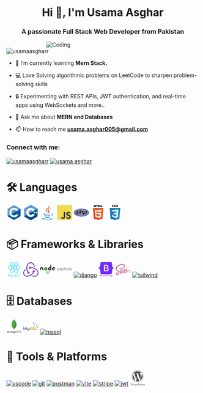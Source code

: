 <h1 align="center">Hi 👋, I'm Usama Asghar</h1>
<h3 align="center">A passionate Full Stack Web Developer from Pakistan</h3>
<img align="right" alt="Coding" width="400" src="https://cdn.dribbble.com/users/1162077/screenshots/3848914/programmer.gif">

<p align="left"> <img src="https://komarev.com/ghpvc/?username=usamaasgharrr&label=Profile%20views&color=0e75b6&style=flat" alt="usamaasgharr" /> </p>

- 🌱 I’m currently learning **Mern Stack.**

- 💻 Love Solving algorithmic problems on LeetCode to sharpen problem-solving skills

- 🔒 Experimenting with REST APIs, JWT authentication, and real-time apps using WebSockets and more..

- 💬 Ask me about **MERN and Databases**

- 📫 How to reach me **usama.asghar005@gmail.com**

<h3 align="left">Connect with me:</h3>
<p align="left">
<a href="https://linkedin.com/in/usamaasgharr" target="blank"><img align="center" src="https://raw.githubusercontent.com/rahuldkjain/github-profile-readme-generator/master/src/images/icons/Social/linked-in-alt.svg" alt="usamaasgharr" height="30" width="40" /></a>
<a href="https://fb.com/usama asghar" target="blank"><img align="center" src="https://raw.githubusercontent.com/rahuldkjain/github-profile-readme-generator/master/src/images/icons/Social/facebook.svg" alt="usama asghar" height="30" width="40" /></a>
</p>

<h1>🛠️ Languages</h1>
<p align="left"> <a href="#"><img src="https://raw.githubusercontent.com/devicons/devicon/master/icons/c/c-original.svg" alt="c" width="40" height="40"/></a> <a href="#"><img src="https://raw.githubusercontent.com/devicons/devicon/master/icons/cplusplus/cplusplus-original.svg" alt="cplusplus" width="40" height="40"/></a> <a href="#"><img src="https://raw.githubusercontent.com/devicons/devicon/master/icons/java/java-original.svg" alt="java" width="40" height="40"/></a> <a href="#"><img src="https://raw.githubusercontent.com/devicons/devicon/master/icons/javascript/javascript-original.svg" alt="javascript" width="40" height="40"/></a> <a href="#"><img src="https://raw.githubusercontent.com/devicons/devicon/master/icons/php/php-original.svg" alt="php" width="40" height="40"/></a> <a href="#"><img src="https://raw.githubusercontent.com/devicons/devicon/master/icons/html5/html5-original-wordmark.svg" alt="html5" width="40" height="40"/></a> <a href="#"><img src="https://raw.githubusercontent.com/devicons/devicon/master/icons/css3/css3-original-wordmark.svg" alt="css3" width="40" height="40"/></a> </p>
<h1>📦 Frameworks & Libraries</h1>
<p align="left"> <a href="#"><img src="https://raw.githubusercontent.com/devicons/devicon/master/icons/react/react-original-wordmark.svg" alt="react" width="40" height="40"/></a> <a href="#"><img src="https://raw.githubusercontent.com/devicons/devicon/master/icons/redux/redux-original.svg" alt="redux" width="40" height="40"/></a> <a href="#"><img src="https://raw.githubusercontent.com/devicons/devicon/master/icons/nodejs/nodejs-original-wordmark.svg" alt="nodejs" width="40" height="40"/></a> <a href="#"><img src="https://raw.githubusercontent.com/devicons/devicon/master/icons/express/express-original-wordmark.svg" alt="express" width="40" height="40"/></a> <a href="#"><img src="https://cdn.worldvectorlogo.com/logos/django.svg" alt="django" width="40" height="40"/></a> <a href="#"><img src="https://raw.githubusercontent.com/devicons/devicon/master/icons/bootstrap/bootstrap-plain-wordmark.svg" alt="bootstrap" width="40" height="40"/></a> <a href="#"><img src="https://raw.githubusercontent.com/devicons/devicon/master/icons/sass/sass-original.svg" alt="sass" width="40" height="40"/></a> <a href="#"><img src="https://www.vectorlogo.zone/logos/tailwindcss/tailwindcss-icon.svg" alt="tailwind" width="40" height="40"/></a> </p>
<h1>🗄️ Databases</h1>
<p align="left"> <a href="#"><img src="https://raw.githubusercontent.com/devicons/devicon/master/icons/mongodb/mongodb-original-wordmark.svg" alt="mongodb" width="40" height="40"/></a> <a href="#"><img src="https://raw.githubusercontent.com/devicons/devicon/master/icons/mysql/mysql-original-wordmark.svg" alt="mysql" width="40" height="40"/></a> <a href="#"><img src="https://www.svgrepo.com/show/303229/microsoft-sql-server-logo.svg" alt="mssql" width="40" height="40"/></a> </p>
<h1>🧰 Tools & Platforms</h1>
<p align="left"> <a href="#"><img src="https://cdn.worldvectorlogo.com/logos/visual-studio-code-1.svg" alt="vscode" width="40" height="40"/></a> <a href="#"><img src="https://www.vectorlogo.zone/logos/git-scm/git-scm-icon.svg" alt="git" width="40" height="40"/></a> <a href="#"><img src="https://www.vectorlogo.zone/logos/getpostman/getpostman-icon.svg" alt="postman" width="40" height="40"/></a> <a href="#"><img src="https://vitejs.dev/logo.svg" alt="vite" width="40" height="40"/></a> <a href="#"><img src="https://cdn.worldvectorlogo.com/logos/stripe-4.svg" alt="stripe" width="40" height="40"/></a> <a href="#"><img src="https://cdn.worldvectorlogo.com/logos/jwt-3.svg" alt="jwt" width="40" height="40"/></a> <a href="#"><img src="https://raw.githubusercontent.com/devicons/devicon/master/icons/wordpress/wordpress-original.svg" alt="wordpress" width="40" height="40"/></a> </p>



